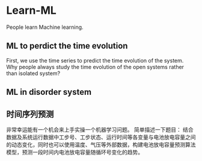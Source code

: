 # Learn-ML
People learn Machine learning. 

## ML to perdict the time evolution
First, we use the time series to predict the time evolution of the system.
Why people always study the time evolution of the open systems rather than isolated system?

## ML in disorder system

## 时间序列预测

非常幸运能有一个机会来上手实操一个机器学习问题。
简单描述一下题目： 结合数据及系统运行数据中工步号、工步状态、运行时间等各变量与电池放电容量之间的动态变化，同时也可以使用温度、气压等外部数据，构建电池放电容量预测算法模型，预测一段时间内电池放电容量随循环号变化的趋势。


